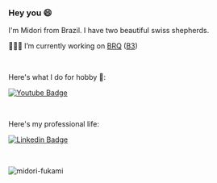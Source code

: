 ### Hey you 😄

I'm Midori from Brazil.
I have two beautiful swiss shepherds.

👩🏻‍💻 I’m currently working on [BRQ](http://www.brq.com/) ([B3](http://www.b3.com.br/pt_br/))

<br/>

Here's what I do for hobby 👾:

[![Youtube Badge](https://img.shields.io/badge/-Youtube-FF0000?style=flat-square&labelColor=FF0000&logo=youtube&logoColor=white&link=https://www.youtube.com/Midorifukami)](https://www.youtube.com/Midorifukami)

<br/>

Here's my professional life:

[![Linkedin Badge](https://img.shields.io/badge/-LinkedIn-blue?style=flat-square&logo=Linkedin&logoColor=white&link=https://www.linkedin.com/in/midorifukami/)](https://www.linkedin.com/in/midorifukami/)

<br/>

<p><img align="left" src="https://github-readme-stats.vercel.app/api/top-langs?username=midori-fukami&show_icons=true&locale=en&layout=compact" alt="midori-fukami" /></p>

<!--
**midori-fukami/midori-fukami** is a ✨ _special_ ✨ repository because its `README.md` (this file) appears on your GitHub profile.

Here are some ideas to get you started:

- 🔭 I’m currently working on ...
- 🌱 I’m currently learning ...
- 👯 I’m looking to collaborate on ...
- 🤔 I’m looking for help with ...
- 💬 Ask me about ...
- 📫 How to reach me: ...
- 😄 Pronouns: ...
- ⚡ Fun fact: ...
-->

